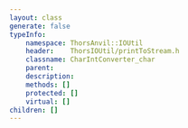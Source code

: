 ```yaml
---
layout: class
generate: false
typeInfo:
    namespace: ThorsAnvil::IOUtil
    header:    ThorsIOUtil/printToStream.h
    classname: CharIntConverter_char
    parent:    
    description: 
    methods: []
    protected: []
    virtual: []
children: []
---
```

